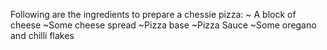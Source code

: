 Following are the ingredients to prepare a chessie pizza:
~ A block of cheese
~Some cheese spread
~Pizza base
~Pizza Sauce
~Some oregano and chilli flakes
